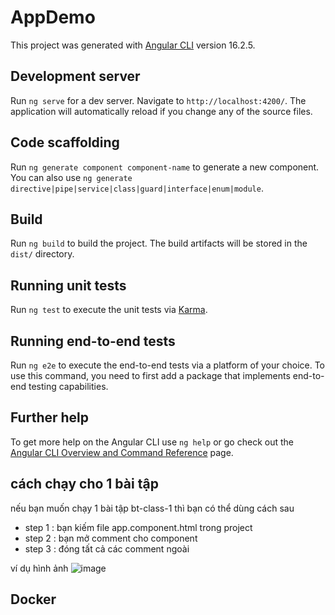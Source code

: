 # AppDemo

This project was generated with [Angular CLI](https://github.com/angular/angular-cli) version 16.2.5.

## Development server

Run `ng serve` for a dev server. Navigate to `http://localhost:4200/`. The application will automatically reload if you change any of the source files.

## Code scaffolding

Run `ng generate component component-name` to generate a new component. You can also use `ng generate directive|pipe|service|class|guard|interface|enum|module`.

## Build

Run `ng build` to build the project. The build artifacts will be stored in the `dist/` directory.

## Running unit tests

Run `ng test` to execute the unit tests via [Karma](https://karma-runner.github.io).

## Running end-to-end tests

Run `ng e2e` to execute the end-to-end tests via a platform of your choice. To use this command, you need to first add a package that implements end-to-end testing capabilities.

## Further help

To get more help on the Angular CLI use `ng help` or go check out the [Angular CLI Overview and Command Reference](https://angular.io/cli) page.

## cách chạy cho 1 bài tập 

nếu bạn muốn chạy 1 bài tập bt-class-1 thì bạn có thể dùng cách sau 
+ step 1 : bạn kiếm file app.component.html trong project
+ step 2 : bạn mở comment cho component <app-bt-class-1></app-bt-class-1>
+ step 3 : đóng tất cả các comment ngoài <app-bt-class-1></app-bt-class-1>

ví dụ hình ảnh 
![image](https://github.com/Kaicity/BT_HTML_CSS_0/assets/93094572/7b37f5a2-0047-4b49-90e3-9f32462654be)



## Docker 


